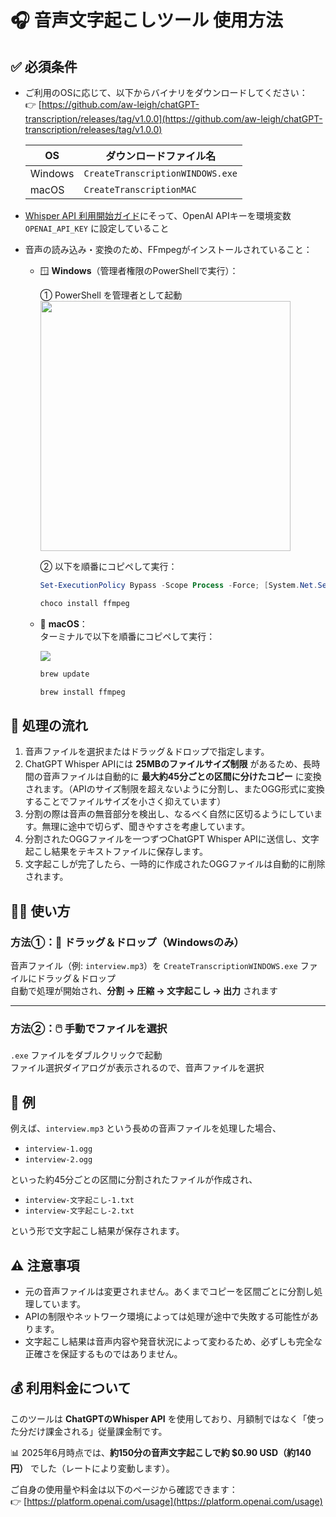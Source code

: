 # 🎧 音声文字起こしツール 使用方法

## ✅ 必須条件

- ご利用のOSに応じて、以下からバイナリをダウンロードしてください：  
  👉 [https://github.com/aw-leigh/chatGPT-transcription/releases/tag/v1.0.0](https://github.com/aw-leigh/chatGPT-transcription/releases/tag/v1.0.0)

  | OS | ダウンロードファイル名 |
  |----|-------------------------|
  | Windows | `CreateTranscriptionWINDOWS.exe` |
  | macOS   | `CreateTranscriptionMAC`         |
- [Whisper API 利用開始ガイド](https://github.com/aw-leigh/chatGPT-transcription/blob/master/WhisperAPISetupGuide.md)にそって、OpenAI APIキーを環境変数 `OPENAI_API_KEY` に設定していること
- 音声の読み込み・変換のため、FFmpegがインストールされていること：

  - 🪟 **Windows**（管理者権限のPowerShellで実行）：

    ① PowerShell を管理者として起動  
    <img src="https://github.com/user-attachments/assets/9cc54baa-77f3-4fca-b75b-3aed856ed536" height="400">

    ② 以下を順番にコピペして実行：

    ```powershell
    Set-ExecutionPolicy Bypass -Scope Process -Force; [System.Net.ServicePointManager]::SecurityProtocol = [System.Net.ServicePointManager]::SecurityProtocol -bor 3072; iex ((New-Object System.Net.WebClient).DownloadString('https://community.chocolatey.org/install.ps1'))
    ```

    ```powershell
    choco install ffmpeg
    ```

  - 🍎 **macOS**：  
    ターミナルで以下を順番にコピペして実行：

    <img src="https://github.com/user-attachments/assets/88da4bd6-b372-409a-9edd-7ac12dfa4fdb">

    ```bash
    brew update
    ```

    ```bash
    brew install ffmpeg
    ```

## 🔄 処理の流れ

1. 音声ファイルを選択またはドラッグ＆ドロップで指定します。
2. ChatGPT Whisper APIには **25MBのファイルサイズ制限** があるため、長時間の音声ファイルは自動的に **最大約45分ごとの区間に分けたコピー** に変換されます。（APIのサイズ制限を超えないように分割し、またOGG形式に変換することでファイルサイズを小さく抑えています）
3. 分割の際は音声の無音部分を検出し、なるべく自然に区切るようにしています。無理に途中で切らず、聞きやすさを考慮しています。
4. 分割されたOGGファイルを一つずつChatGPT Whisper APIに送信し、文字起こし結果をテキストファイルに保存します。
5. 文字起こしが完了したら、一時的に作成されたOGGファイルは自動的に削除されます。

## 🧑‍💻 使い方

### 方法①：🚀 ドラッグ＆ドロップ（**Windowsのみ**）
  
音声ファイル（例: `interview.mp3`）を `CreateTranscriptionWINDOWS.exe` ファイルにドラッグ＆ドロップ  
自動で処理が開始され、**分割 → 圧縮 → 文字起こし → 出力** されます

---

### 方法②：🖱️ 手動でファイルを選択

`.exe` ファイルをダブルクリックで起動  
ファイル選択ダイアログが表示されるので、音声ファイルを選択

## 📄 例

例えば、`interview.mp3` という長めの音声ファイルを処理した場合、

- `interview-1.ogg`
- `interview-2.ogg`

といった約45分ごとの区間に分割されたファイルが作成され、

- `interview-文字起こし-1.txt`
- `interview-文字起こし-2.txt`

という形で文字起こし結果が保存されます。

## ⚠️ 注意事項

- 元の音声ファイルは変更されません。あくまでコピーを区間ごとに分割し処理しています。
- APIの制限やネットワーク環境によっては処理が途中で失敗する可能性があります。
- 文字起こし結果は音声内容や発音状況によって変わるため、必ずしも完全な正確さを保証するものではありません。

## 💰 利用料金について

このツールは **ChatGPTのWhisper API** を使用しており、月額制ではなく「使った分だけ課金される」従量課金制です。

📊 2025年6月時点では、**約150分の音声文字起こしで約 $0.90 USD（約140円）** でした（レートにより変動します）。

ご自身の使用量や料金は以下のページから確認できます：  
👉 [https://platform.openai.com/usage](https://platform.openai.com/usage)
